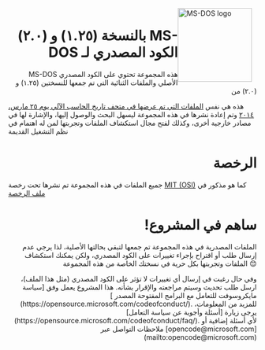 <img width="150" height="150" align="right" style="float: right; margin: 0 10px 0 0;" alt="MS-DOS logo" src="https://github.com/Microsoft/MS-DOS/blob/master/msdos-logo.png">   

# <div align="right">(بالنسخة (١.٢٥) و (٢.٠ MS-DOS الكود المصدري لـ</div> 
<p align="right">
MS-DOS هذه المجموعة تحتوي على الكود المصدري الأصلي والملفات الثنائية التي تم جمعها للنسختين (١.٢٥) و (٢.٠) من 
</p>

<p align="right">
 
 هذه هي نفس [الملفات التي تم عرضها في متحف تاريخ الحاسب الآلي يوم ٢٥ مارس، ٢٠١٤](http://www.computerhistory.org/atchm/microsoft-ms-dos-early-source-code/) وتم إعادة نشرها في هذه المجموعة ليسهل البحث والوصول إليها، والإشارة لها في مصادر خارجية أخرى، وكذلك لفتح مجال استكشاف الملفات وتجربتها لمن له اهتمام في نظم التشغيل القديمة
 </p>

# <div align="right">الرخصة</div>
<p align="right">

جميع الملفات في هذه المجموعة تم نشرها تحت رخصة [MIT (OSI)](https://en.wikipedia.org/wiki/MIT_License) كما هو مذكور في [ملف الرخصة](https://github.com/Microsoft/MS-DOS/blob/master/LICENSE.md)

# <div align="right">!ساهم في المشروع</div>
<p align="right">
الملفات المصدرية في هذه المجموعة تم جمعها لتبقى بحالتها الأصلية، لذا يرجى عدم إرسال طلب أو اقتراح بإجراء تغييرات على الكود المصدري، ولكن يمكنك استكشاف الملفات وتجربتها بكل حرية في نسختك الخاصة من هذه المجموعة 😊
</p>

<p align="right">
وفي حال رغبت في إرسال أي تغييرات لا تؤثر على الكود المصدري (مثل هذا الملف)، ارسل طلب تحديث وسيتم مراجعته والإقرار بشأنه. هذا المشروع يعمل وفق [سياسة مايكروسوفت للتعامل مع البرامج المفتوحة المصدر
](https://opensource.microsoft.com/codeofconduct/). للمزيد من المعلومات، يرجى زيارة [أسئلة وأجوبة عن سياسة التعامل](https://opensource.microsoft.com/codeofconduct/faq/). لأي أسئلة إضافية أو ملاحظات التواصل عبر [opencode@microsoft.com](mailto:opencode@microsoft.com)
</p>